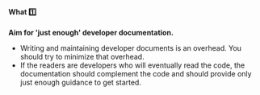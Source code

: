 <div id="title">

#### What :one:

</div>

<div id="body">

**Aim for 'just enough' developer documentation.**

* Writing and maintaining developer documents is an overhead. You should try to minimize that overhead.
* If the readers are developers who will eventually read the code, the documentation should complement the code and should provide only just enough guidance to get started.

</div>

<div id="extras">
</div>
